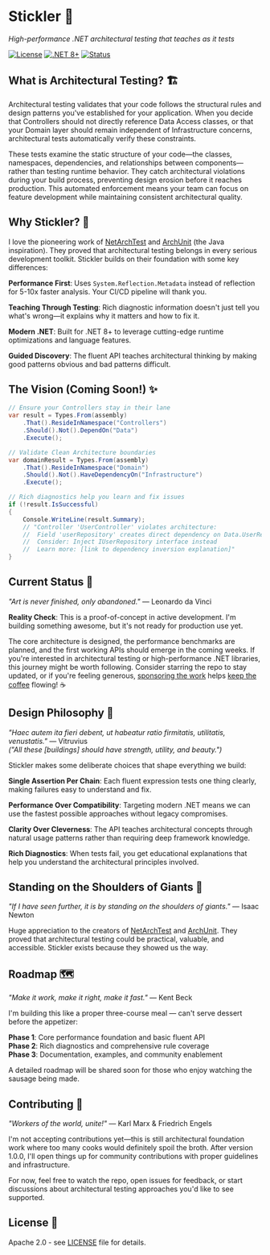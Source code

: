 ﻿# Stickler 🎯

*High-performance .NET architectural testing that teaches as it tests*

[![License](https://img.shields.io/badge/license-Apache%202.0-blue.svg)](LICENSE)
[![.NET 8+](https://img.shields.io/badge/.NET-8%2B-purple.svg)]()
[![Status](https://img.shields.io/badge/status-proof%20of%20concept-orange.svg)]()

## What is Architectural Testing? 🏗️

Architectural testing validates that your code follows the structural rules and design patterns you've established for
your application. When you decide that Controllers should not directly reference Data Access classes, or that your
Domain layer should remain independent of Infrastructure concerns, architectural tests automatically verify these
constraints.

These tests examine the static structure of your code—the classes, namespaces, dependencies, and relationships between
components—rather than testing runtime behavior. They catch architectural violations during your build process,
preventing design erosion before it reaches production. This automated enforcement means your team can focus on feature
development while maintaining consistent architectural quality.

## Why Stickler? 🤔

I love the pioneering work of [NetArchTest](https://github.com/BenMorris/NetArchTest)
and [ArchUnit](https://github.com/TNG/ArchUnit) (the Java inspiration). They proved that architectural testing belongs
in every serious development toolkit. Stickler builds on their foundation with some key differences:

**Performance First**: Uses `System.Reflection.Metadata` instead of reflection for 5-10x faster analysis. Your CI/CD
pipeline will thank you.

**Teaching Through Testing**: Rich diagnostic information doesn't just tell you what's wrong—it explains why it matters
and how to fix it.

**Modern .NET**: Built for .NET 8+ to leverage cutting-edge runtime optimizations and language features.

**Guided Discovery**: The fluent API teaches architectural thinking by making good patterns obvious and bad patterns
difficult.

## The Vision (Coming Soon!) ✨

```csharp
// Ensure your Controllers stay in their lane
var result = Types.From(assembly)
    .That().ResideInNamespace("Controllers")
    .Should().Not().DependOn("Data")
    .Execute();

// Validate Clean Architecture boundaries
var domainResult = Types.From(assembly)
    .That().ResideInNamespace("Domain")
    .Should().Not().HaveDependencyOn("Infrastructure")
    .Execute();

// Rich diagnostics help you learn and fix issues
if (!result.IsSuccessful)
{
    Console.WriteLine(result.Summary);
    // "Controller 'UserController' violates architecture:
    //  Field 'userRepository' creates direct dependency on Data.UserRepository
    //  Consider: Inject IUserRepository interface instead
    //  Learn more: [link to dependency inversion explanation]"
}
```

## Current Status 🚧

*"Art is never finished, only abandoned."* — Leonardo da Vinci

**Reality Check**: This is a proof-of-concept in active development. I'm building something awesome, but it's not ready
for production use yet.

The core architecture is designed, the performance benchmarks are planned, and the first working APIs should emerge in
the coming weeks. If you're interested in architectural testing or high-performance .NET libraries, this journey might
be worth following. Consider starring the repo to stay updated, or if you're feeling
generous, [sponsoring the work](https://github.com/sponsors/vitcosoft)
helps [keep the coffee](https://buymeacoffee.com/vitcosoft) flowing! ☕

## Design Philosophy 🎨

*"Haec autem ita fieri debent, ut habeatur ratio firmitatis, utilitatis, venustatis."* — Vitruvius  
*("All these [buildings] should have strength, utility, and beauty.")*

Stickler makes some deliberate choices that shape everything we build:

**Single Assertion Per Chain**: Each fluent expression tests one thing clearly, making failures easy to understand and
fix.

**Performance Over Compatibility**: Targeting modern .NET means we can use the fastest possible approaches without
legacy compromises.

**Clarity Over Cleverness**: The API teaches architectural concepts through natural usage patterns rather than requiring
deep framework knowledge.

**Rich Diagnostics**: When tests fail, you get educational explanations that help you understand the architectural
principles involved.

## Standing on the Shoulders of Giants 🙏

*"If I have seen further, it is by standing on the shoulders of giants."* — Isaac Newton

Huge appreciation to the creators of [NetArchTest](https://github.com/BenMorris/NetArchTest)
and [ArchUnit](https://github.com/TNG/ArchUnit). They proved that architectural testing could be practical, valuable,
and accessible. Stickler exists because they showed us the way.

## Roadmap 🗺️

*"Make it work, make it right, make it fast."* — Kent Beck

I'm building this like a proper three-course meal — can't serve dessert before the appetizer:

**Phase 1**: Core performance foundation and basic fluent API  
**Phase 2**: Rich diagnostics and comprehensive rule coverage  
**Phase 3**: Documentation, examples, and community enablement

A detailed roadmap will be shared soon for those who enjoy watching the sausage being made.

## Contributing 🤝

*"Workers of the world, unite!"* — Karl Marx & Friedrich Engels

I'm not accepting contributions yet—this is still architectural foundation work where too many cooks would definitely
spoil the broth. After version 1.0.0, I'll open things up for community contributions with proper guidelines and
infrastructure.

For now, feel free to watch the repo, open issues for feedback, or start discussions about architectural testing
approaches you'd like to see supported.

## License 📄

Apache 2.0 - see [LICENSE](LICENSE) file for details.
